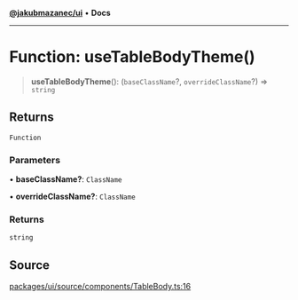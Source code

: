 [**@jakubmazanec/ui**](../README.md) • **Docs**

---

# Function: useTableBodyTheme()

> **useTableBodyTheme**(): (`baseClassName`?, `overrideClassName`?) => `string`

## Returns

`Function`

### Parameters

• **baseClassName?**: `ClassName`

• **overrideClassName?**: `ClassName`

### Returns

`string`

## Source

[packages/ui/source/components/TableBody.ts:16](https://github.com/jakubmazanec/tools/blob/bb20df5276ddb119762948adc2cda520aef09f0f/packages/ui/source/components/TableBody.ts#L16)
